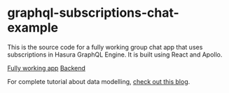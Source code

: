 # graphql-subscriptions-chat-example

This is the source code for a fully working group chat app that uses subscriptions in Hasura GraphQL Engine. It is built using React and Apollo.


[Fully working app](https://chat-example-trial-roar.herokuapp.com)
[Backend](https://hasura-realtime-group-chat.herokuapp.com)

For complete tutorial about data modelling, [check out this blog](https://medium.com/@rishichandrawawhal/building-a-realtime-chat-app-with-graphql-subscriptions-d68cd33e73f).

